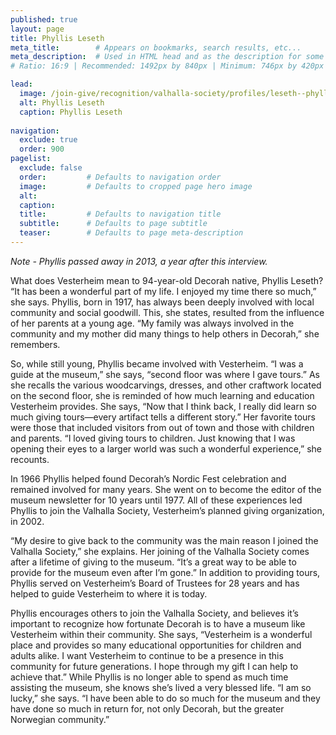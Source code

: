 ```yaml
---
published: true
layout: page
title: Phyllis Leseth
meta_title:        # Appears on bookmarks, search results, etc...
meta_description:  # Used in HTML head and as the description for some search engines
# Ratio: 16:9 | Recommended: 1492px by 840px | Minimum: 746px by 420px

lead:
  image: /join-give/recognition/valhalla-society/profiles/leseth--phyllis.jpg
  alt: Phyllis Leseth
  caption: Phyllis Leseth
  
navigation:
  exclude: true
  order: 900
pagelist:
  exclude: false
  order:         # Defaults to navigation order  
  image:         # Defaults to cropped page hero image
  alt:
  caption:
  title:         # Defaults to navigation title
  subtitle:      # Defaults to page subtitle
  teaser:        # Defaults to page meta-description
---
```

_Note - Phyllis passed away in 2013, a year after this interview._

What does Vesterheim mean to 94-year-old Decorah native, Phyllis Leseth? “It has been a wonderful part of my life. I enjoyed my time there so much,” she says. Phyllis, born in 1917, has always been deeply involved with local community and social goodwill. This, she states, resulted from the influence of her parents at a young age. “My family was always involved in the community and my mother did many things to help others in Decorah,” she remembers. 

So, while still young, Phyllis became involved with Vesterheim. “I was a guide at the museum,” she says, “second floor was where I gave tours.” As she recalls the various woodcarvings, dresses, and other craftwork located on the second floor, she is reminded of how much learning and education Vesterheim provides. She says, “Now that I think back, I really did learn so much giving tours—every artifact tells a different story.” Her favorite tours were those that included visitors from out of town and those with children and parents. “I loved giving tours to children. Just knowing that I was opening their eyes to a larger world was such a wonderful experience,” she recounts.

In 1966 Phyllis helped found Decorah’s Nordic Fest celebration and remained involved for many years. She went on to become the editor of the museum newsletter for 10 years until 1977.  All of these experiences led Phyllis to join the Valhalla Society, Vesterheim’s planned giving organization, in 2002.

“My desire to give back to the community was the main reason I joined the Valhalla Society,” she explains. Her joining of the Valhalla Society comes after a lifetime of giving to the museum. “It’s a great way to be able to provide for the museum even after I’m gone.” In addition to providing tours, Phyllis served on Vesterheim’s Board of Trustees for 28 years and has helped to guide Vesterheim to where it is today.

Phyllis encourages others to join the Valhalla Society, and believes it’s important to recognize how fortunate Decorah is to have a museum like Vesterheim within their community. She says, “Vesterheim is a wonderful place and provides so many educational opportunities for children and adults alike. I want Vesterheim to continue to be a presence in this community for future generations. I hope through my gift I can help to achieve that.” While Phyllis is no longer able to spend as much time assisting the museum, she knows she’s lived a very blessed life. “I am so lucky,” she says. “I have been able to do so much for the museum and they have done so much in return for, not only Decorah, but the greater Norwegian community.”